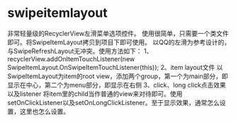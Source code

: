 # swipeitemlayout
非常轻量级的RecyclerView左滑菜单选项控件。
使用很简单，只需要一个类文件即可。将SwipeItemLayout拷贝到项目下即可使用。
以QQ的左滑为参考设计的，与SwipeRefreshLayout无冲突。使用方法如下：
  1、recyclerView.addOnItemTouchListener(new SwipeItemLayout.OnSwipeItemTouchListener(this));
  2、item layout文件
    以SwipeItemLayout为item的root view，添加两个group，第一个为main部分，即显示在中心，第二个为menu部分，即显示在右侧
  3、click、long click点击效果以及listener
    将item里的child当作普通的view来对待即可。使用setOnClickListener以及setOnLongClickListener。至于显示效果，通常怎么设置，这里也怎么设置。
  
